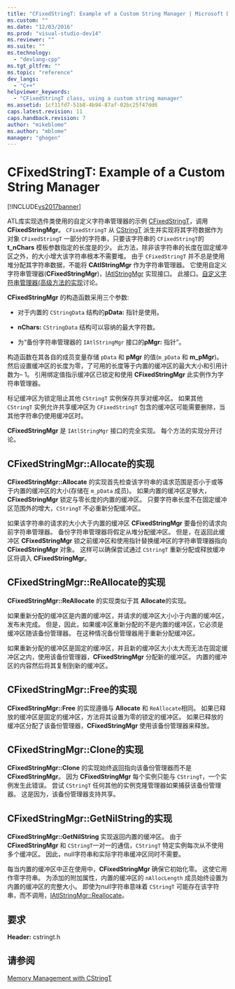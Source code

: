 ```yaml
---
title: "CFixedStringT: Example of a Custom String Manager | Microsoft Docs"
ms.custom: ""
ms.date: "12/03/2016"
ms.prod: "visual-studio-dev14"
ms.reviewer: ""
ms.suite: ""
ms.technology: 
  - "devlang-cpp"
ms.tgt_pltfrm: ""
ms.topic: "reference"
dev_langs: 
  - "C++"
helpviewer_keywords: 
  - "CFixedStringT class, using a custom string manager"
ms.assetid: 1cf11fd7-51b8-4b94-87af-02bc25f47dd6
caps.latest.revision: 11
caps.handback.revision: 7
author: "mikeblome"
ms.author: "mblome"
manager: "ghogen"
---
```

# CFixedStringT: Example of a Custom String Manager
[!INCLUDE[vs2017banner](../assembler/inline/includes/vs2017banner.md)]

ATL库实现选件类使用的自定义字符串管理器的示例 [CFixedStringT](../atl-mfc-shared/reference/cfixedstringt-class.md)，调用 **CFixedStringMgr**。  `CFixedStringT` 从 [CStringT](../atl-mfc-shared/reference/cstringt-class.md) 派生并实现将其字符数据作为对象 `CFixedStringT` 一部分的字符串，只要该字符串的 `CFixedStringT`的 **t\_nChars** 模板参数指定的长度是的少。  此方法，除非该字符串的长度在固定缓冲区之外，的大小增大该字符串根本不需要堆。  由于 `CFixedStringT` 并不总是使用堆分配其字符串数据，不能将 **CAtlStringMgr** 作为字符串管理器。  它使用自定义字符串管理器\(**CFixedStringMgr**\)，[IAtlStringMgr](../atl-mfc-shared/reference/iatlstringmgr-class.md) 实现接口。  此接口。[自定义字符串管理器\(高级方法的实现](../atl-mfc-shared/implementation-of-a-custom-string-manager-advanced-method.md)讨论。  
  
 **CFixedStringMgr** 的构造函数采用三个参数:  
  
-   对于内置的 `CStringData` 结构的**pData:** 指针是使用。  
  
-   **nChars:** `CStringData` 结构可以容纳的最大字符数。  
  
-   为“备份字符串管理器的 `IAtlStringMgr` 接口的**pMgr:** 指针”。  
  
 构造函数在其各自的成员变量存储 `pData` 和 **pMgr** 的值\(`m_pData` 和 **m\_pMgr**\)。  然后设置缓冲区的长度为零，了可用的长度等于内置的缓冲区的最大大小和引用计数为– 1。  引用绑定值指示缓冲区已锁定和使用 **CFixedStringMgr** 此实例作为字符串管理器。  
  
 标记缓冲区为锁定阻止其他 `CStringT` 实例保存共享对缓冲区。  如果其他 `CStringT` 实例允许共享缓冲区为 `CFixedStringT` 包含的缓冲区可能需要删除，当其他字符串仍使用缓冲区时。  
  
 **CFixedStringMgr** 是 `IAtlStringMgr` 接口的完全实现。  每个方法的实现分开讨论。  
  
## CFixedStringMgr::Allocate的实现  
 **CFixedStringMgr::Allocate** 的实现首先检查该字符串的请求范围是否小于或等于内置的缓冲区的大小\(存储在 `m_pData` 成员\)。  如果内置的缓冲区足够大，**CFixedStringMgr** 锁定与零长度的内置的缓冲区。  只要字符串长度不在固定缓冲区范围外的增大，`CStringT` 不必重新分配缓冲区。  
  
 如果该字符串的请求的大小大于内置的缓冲区 **CFixedStringMgr** 要备份的请求向前字符串管理器。  备份字符串管理器将假定从堆分配缓冲区。  但是，在返回此缓冲区 **CFixedStringMgr** 锁之前缓冲区和使用指针替换缓冲区的字符串管理器指向 **CFixedStringMgr** 对象。  这样可以确保尝试通过 `CStringT` 重新分配或释放缓冲区将调入 **CFixedStringMgr**。  
  
## CFixedStringMgr::ReAllocate的实现  
 **CFixedStringMgr::ReAllocate** 的实现类似于其 **Allocate**的实现。  
  
 如果重新分配的缓冲区是内置的缓冲区，并请求的缓冲区大小小于内置的缓冲区，发布未完成。  但是，因此，如果缓冲区重新分配的不是内置的缓冲区，它必须是缓冲区随该备份管理器。  在这种情况备份管理器用于重新分配缓冲区。  
  
 如果重新分配的缓冲区是固定的缓冲区，并且新的缓冲区大小太大而无法在固定缓冲区之内，使用该备份管理器，**CFixedStringMgr** 分配新的缓冲区。  内置的缓冲区的内容然后将其复制到新的缓冲区。  
  
## CFixedStringMgr::Free的实现  
 **CFixedStringMgr::Free** 的实现遵循与 **Allocate** 和 `ReAllocate`相同。  如果已释放的缓冲区是固定的缓冲区，方法将其设置为零的锁定的缓冲区。  如果已释放的缓冲区分配了该备份管理器，**CFixedStringMgr** 使用该备份管理器来释放。  
  
## CFixedStringMgr::Clone的实现  
 **CFixedStringMgr::Clone** 的实现始终返回指向该备份管理器而不是 **CFixedStringMgr**。  因为 **CFixedStringMgr** 每个实例只能与 `CStringT`，一个实例发生此错误。  尝试 `CStringT` 任何其他的实例克隆管理器如果捕获该备份管理器。  这是因为，该备份管理器支持共享。  
  
## CFixedStringMgr::GetNilString的实现  
 **CFixedStringMgr::GetNilString** 实现返回内置的缓冲区。  由于 **CFixedStringMgr** 和 `CStringT`一对一的通信，`CStringT` 特定实例每次从不使用多个缓冲区。  因此，null字符串和实际字符串缓冲区同时不需要。  
  
 每当内置的缓冲区中正在使用中，**CFixedStringMgr** 确保它初始化零。  这使它用作零字符串。  为添加的附加属性，内置的缓冲区的 `nAllocLength` 成员始终设置为内置的缓冲区的完整大小。  即使为null字符串意味着 `CStringT` 可能存在该字符串，而不调用，[IAtlStringMgr::Reallocate](../Topic/IAtlStringMgr::Reallocate.md)。  
  
## 要求  
 **Header:** cstringt.h  
  
## 请参阅  
 [Memory Management with CStringT](../atl-mfc-shared/memory-management-with-cstringt.md)